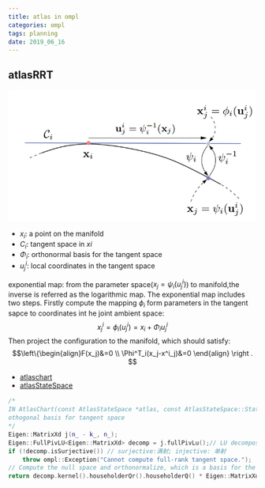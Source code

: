 ```yaml
---
title: atlas in ompl
categories: ompl
tags: planning
date: 2019_06_16
---
```


## atlasRRT

![atlas_map1](pics/atlas_map1.png)

- $x_i$: a point on the manifold
- $C_i$: tangent space in $xi$
- $\Phi_i$: orthonormal basis for the tangent space
- $u^i_j$: local coordinates in the tangent space

exponential map: from the parameter space($x_j=\psi_i(u^i_j)$) to manifold,the inverse is referred as the logarithmic map. The exponential map includes two steps. Firstly compute the mapping $\phi_i$ form parameters in the tangent sapce to coordinates int he joint ambient space:
        $$x^i_j=\phi_i(u^i_j)=x_i+\Phi_iu_j^i$$
Then project the configuration to the manifold, which should satisfy:
$$\left\{\begin{align}F(x_j)&=0 \\
\Phi^T_i(x_j-x^i_j)&=0 
\end{align} \right . $$


- [atlaschart](http://ompl.kavrakilab.org/classompl_1_1base_1_1AtlasChart.html)
- [atlasStateSpace](http://ompl.kavrakilab.org/classompl_1_1base_1_1AtlasStateSpace.html)

```c++
/*
IN AtlasChart(const AtlasStateSpace *atlas, const AtlasStateSpace::StateType *state);
othogonal basis for tangent space
*/
Eigen::MatrixXd j(n_ - k_, n_);
Eigen::FullPivLU<Eigen::MatrixXd> decomp = j.fullPivLu();// LU decomposition
if (!decomp.isSurjective()) // surjective:满射; injective: 单射
    throw ompl::Exception("Cannot compute full-rank tangent space.");
// Compute the null space and orthonormalize, which is a basis for the tangent space.
return decomp.kernel().householderQr().householderQ() * Eigen::MatrixXd::Identity(n_, k_);
```
